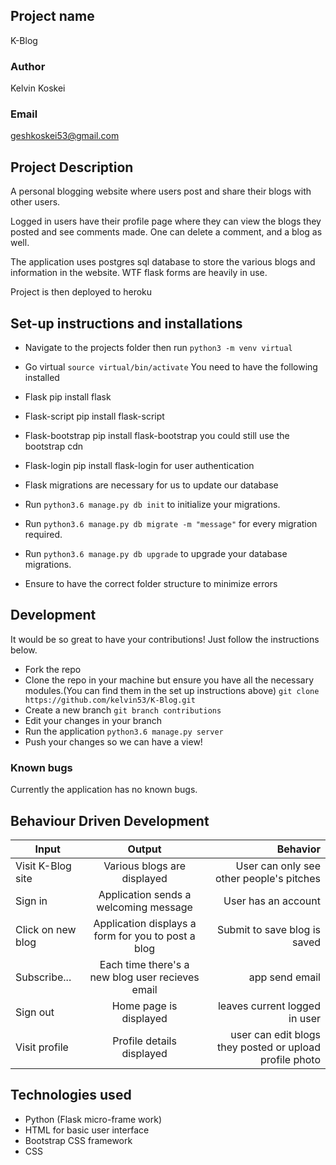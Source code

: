## Project name
K-Blog

### Author
Kelvin Koskei

### Email
geshkoskei53@gmail.com

## Project Description
A personal blogging website where users post and share their blogs with other users. 

Logged in users have their profile page where they can view the blogs they posted and see comments made. One can delete a comment, and a blog as well.

The application uses postgres sql database to store the various blogs and information in the website. WTF flask forms are heavily in use.

Project is then deployed to heroku

## Set-up instructions and installations
* Navigate to the projects folder then run ```python3 -m venv virtual```
* Go virtual ```source virtual/bin/activate``` You need to have the following installed
* Flask pip install flask
* Flask-script pip install flask-script
* Flask-bootstrap pip install flask-bootstrap you could still use the bootstrap cdn
* Flask-login pip install flask-login for user authentication
* Flask migrations are necessary for us to update our database

* Run ```python3.6 manage.py db init``` to initialize your migrations.
* Run ```python3.6 manage.py db migrate -m "message"``` for every migration required.
* Run  ```python3.6 manage.py db upgrade``` to upgrade your database migrations.
* Ensure to have the correct folder structure to minimize errors

## Development
It would be so great to have your contributions! Just follow the instructions below.

* Fork the repo
* Clone the repo in your machine but ensure you have all the necessary modules.(You can find them in the set up instructions above) ``git clone https://github.com/kelvin53/K-Blog.git``
* Create a new branch ```git branch contributions```
* Edit your changes in your branch
* Run the application  ```python3.6 manage.py server```
* Push your changes so we can have a view!

### Known bugs
Currently the application has no known bugs.

## Behaviour Driven Development

| Input        | Output           | Behavior  |
| ------------- |:-------------:| -----:|
| Visit K-Blog site| Various blogs are displayed  | User can only see other people's pitches |
| Sign in    | Application sends a welcoming message | User has an account |
| Click on new blog| Application displays a form for you to post a blog  | Submit to save blog is saved |
| Subscribe... | Each time there's a new blog user recieves email | app send email |
| Sign out | Home page is displayed | leaves current logged in user |
| Visit profile| Profile details displayed | user can edit blogs they posted or upload profile photo|
## Technologies used
* Python (Flask micro-frame work)
* HTML for basic user interface
* Bootstrap CSS framework
* CSS

